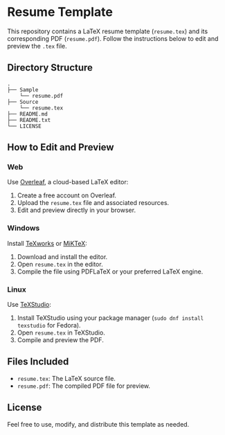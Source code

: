 # Resume Template

This repository contains a LaTeX resume template (`resume.tex`) and its corresponding PDF (`resume.pdf`). Follow the instructions below to edit and preview the `.tex` file.

## Directory Structure
``` plaintext
.
├── Sample     
    └── resume.pdf
├── Source
    └── resume.tex
├── README.md
├── README.txt
└── LICENSE
```

## How to Edit and Preview

### Web
Use [Overleaf](https://overleaf.com), a cloud-based LaTeX editor:
1. Create a free account on Overleaf.
2. Upload the `resume.tex` file and associated resources.
3. Edit and preview directly in your browser.

### Windows
Install [TeXworks](https://www.tug.org/texworks/) or [MiKTeX](https://miktex.org/):
1. Download and install the editor.
2. Open `resume.tex` in the editor.
3. Compile the file using PDFLaTeX or your preferred LaTeX engine.

### Linux
Use [TeXStudio](https://texstudio.org/):
1. Install TeXStudio using your package manager (`sudo dnf install texstudio` for Fedora).
2. Open `resume.tex` in TeXStudio.
3. Compile and preview the PDF.

## Files Included
- `resume.tex`: The LaTeX source file.
- `resume.pdf`: The compiled PDF file for preview.

## License
Feel free to use, modify, and distribute this template as needed.
